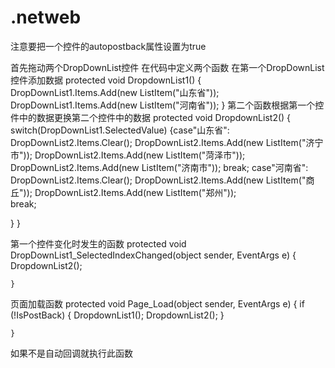 # .netweb
注意要把一个控件的autopostback属性设置为true

首先拖动两个DropDownList控件
在代码中定义两个函数
在第一个DropDownList控件添加数据
 protected void DropdownList1()
    {
        DropDownList1.Items.Add(new ListItem("山东省"));
        DropDownList1.Items.Add(new ListItem("河南省"));
    }
第二个函数根据第一个控件中的数据更换第二个控件中的数据
protected void DropdownList2()
{
  switch(DropDownList1.SelectedValue)
  {case"山东省":
     DropDownList2.Items.Clear();
                DropDownList2.Items.Add(new ListItem("济宁市"));
                DropDownList2.Items.Add(new ListItem("菏泽市"));
                DropDownList2.Items.Add(new ListItem("济南市"));
                break;
   case"河南省":
     DropDownList2.Items.Clear();
                 DropDownList2.Items.Add(new ListItem("商丘"));
                DropDownList2.Items.Add(new ListItem("郑州"));        
                break;
   
  }
}

第一个控件变化时发生的函数
protected void DropDownList1_SelectedIndexChanged(object sender, EventArgs e)
    {
        DropdownList2();

    }

页面加载函数
 protected void Page_Load(object sender, EventArgs e)
    {
        if (!IsPostBack)
        {
            DropdownList1();
            DropdownList2();
        }

    }
如果不是自动回调就执行此函数
